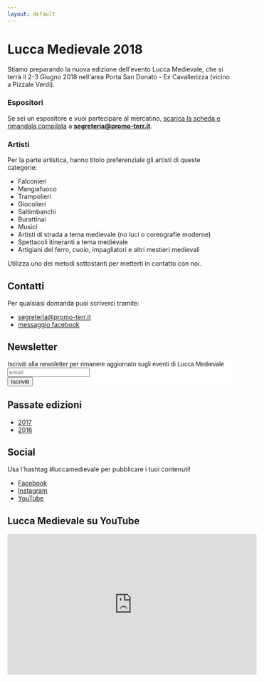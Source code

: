 ```yaml
---
layout: default
---
```

# Lucca Medievale 2018

Stiamo preparando la nuova edizione dell'evento Lucca Medievale, che si terrà il 2-3 Giugno 2018 nell'area Porta San Donato - Ex Cavallerizza (vicino a Pizzale Verdi).

### Espositori

Se sei un espositore e vuoi partecipare al mercatino, [scarica la scheda e rimandala compilata](/assets/images/2018/modulo-espositori.jpg) a **[segreteria@promo-terr.it](mailto:segreteria@promo-terr.it)**.


### Artisti

Per la parte artistica, hanno titolo preferenziale gli artisti di queste categorie:

* Falconieri
* Mangiafuoco
* Trampolieri
* Giocolieri
* Saltimbanchi
* Burattinai
* Musici
* Artisti di strada a tema medievale (no luci o coreografie moderne)
* Spettacoli itineranti a tema medievale
* Artigiani del ferro, cuoio, impagliatori e altri mestieri medievali

Utilizza uno dei metodi sottostanti per metterti in contatto con noi.

## Contatti

Per qualsiasi domanda puoi scriverci tramite:

* [segreteria@promo-terr.it](mailto:segreteria@promo-terr.it)
* [messaggio facebook](https://www.facebook.com/luccamedievale/)

## Newsletter

<!-- Begin MailChimp Signup Form -->
<link href="//cdn-images.mailchimp.com/embedcode/slim-10_7.css" rel="stylesheet" type="text/css">
<style type="text/css">
	#mc_embed_signup{background:#fff; clear:left; font:14px Helvetica,Arial,sans-serif; }
	/* Add your own MailChimp form style overrides in your site stylesheet or in this style block.
	   We recommend moving this block and the preceding CSS link to the HEAD of your HTML file. */
</style>
<div id="mc_embed_signup">
<form action="//consanpaolino.us5.list-manage.com/subscribe/post?u=be5b31284c803823eb8c27688&amp;id=3a187109ba" method="post" id="mc-embedded-subscribe-form" name="mc-embedded-subscribe-form" class="validate" target="_blank" novalidate>
    <div id="mc_embed_signup_scroll">
	<label for="mce-EMAIL">Iscriviti alla newsletter per rimanere aggiornato sugli eventi di Lucca Medievale</label>
	<input type="email" value="" name="EMAIL" class="email" id="mce-EMAIL" placeholder="email" required>
    <!-- real people should not fill this in and expect good things - do not remove this or risk form bot signups-->
    <div style="position: absolute; left: -5000px;" aria-hidden="true"><input type="text" name="b_be5b31284c803823eb8c27688_3a187109ba" tabindex="-1" value=""></div>
    <div class="clear"><input type="submit" value="Iscriviti" name="subscribe" id="mc-embedded-subscribe" class="button"></div>
    </div>
</form>
</div>

<!--End mc_embed_signup-->

## Passate edizioni

* [2017](2017.md)
* [2016](2016.md)

## Social

Usa l'hashtag #luccamedievale per pubblicare i tuoi contenuti!

* [Facebook](https://www.facebook.com/luccamedievale/)
* [Instagram](https://www.instagram.com/explore/tags/luccamedievale/)
* [YouTube](https://www.youtube.com/playlist?list=PLGmFjg-_N7COfovMy0z5-9uYcLXp1Tec-)

## Lucca Medievale su YouTube

<iframe width="560" height="315" src="https://www.youtube.com/embed/videoseries?list=PLGmFjg-_N7COfovMy0z5-9uYcLXp1Tec-&amp;showinfo=0" frameborder="0" allowfullscreen></iframe>

<script type="application/ld+json">
{
  "@context": "http://schema.org",
  "@type": "Event",
  "location": {
    "@type": "Place",
    "address": {
      "@type": "PostalAddress",
      "addressLocality": "Lucca",
      "addressRegion": "LU",
      "postalCode": "55100",
      "streetAddress": "Porta San Donato"
    },
    "name": "Porta San Donato"
  },
  "name": "Lucca Medievale",
  "description": "Evento annuale con mostra mercato, spettacoli di strada, torneo dei balestrieri",
  "eventStatus": "EventScheduled",
  "isAccessibleForFree": true,
  "startDate": "2018-06-02T08:30",
  "endDate": "2018-06-3T23:30",
  "url": "http://luccamedievale.it"
}
</script>
